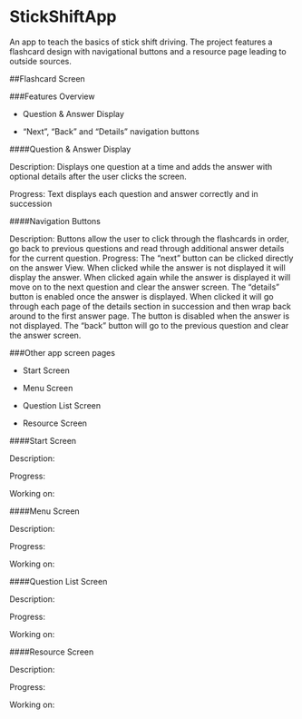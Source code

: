 # StickShiftApp
An app to teach the basics of stick shift driving. The project features a flashcard design with navigational buttons and a resource page leading to outside sources.

##Flashcard Screen

###Features Overview

* Question & Answer Display

* “Next”, “Back” and “Details” navigation buttons

####Question & Answer Display

Description: Displays one question at a time and adds the answer with optional details after the user clicks the screen.

Progress: Text displays each question and answer correctly and in succession

####Navigation Buttons

Description: Buttons allow the user to click through the flashcards in order, go back to previous questions and read through additional answer details for the current question.
Progress: The “next” button can be clicked directly on the answer View.  When clicked while the answer is not displayed it will display the answer.  When clicked again while the answer is displayed it will move on to the next question and clear the answer screen.
The “details” button is enabled once the answer is displayed.  When clicked it will go through each page of the details section in succession and then wrap back around to the first answer page.  The button is disabled when the answer is not displayed.
The “back” button will go to the previous question and clear the answer screen.

###Other app screen pages

* Start Screen

* Menu Screen

* Question List Screen

* Resource Screen

####Start Screen

Description:

Progress:

Working on:

####Menu Screen

Description:

Progress:

Working on:

####Question List Screen

Description:

Progress:

Working on:

####Resource Screen

Description:

Progress:

Working on:
